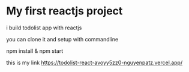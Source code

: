 # My first reactjs project

i build todolist app with reactjs

you can clone it and setup with commandline

npm install & npm start

this is my link
https://todolist-react-avoyy5zz0-nguyenpatz.vercel.app/